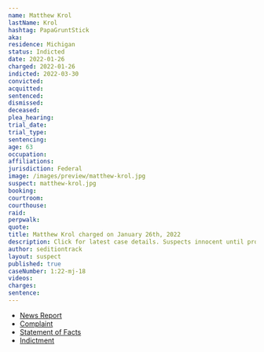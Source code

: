```yaml
---
name: Matthew Krol
lastName: Krol
hashtag: PapaGruntStick
aka:
residence: Michigan
status: Indicted
date: 2022-01-26
charged: 2022-01-26
indicted: 2022-03-30
convicted:
acquitted:
sentenced:
dismissed:
deceased:
plea_hearing:
trial_date:
trial_type:
sentencing:
age: 63
occupation:
affiliations:
jurisdiction: Federal
image: /images/preview/matthew-krol.jpg
suspect: matthew-krol.jpg
booking:
courtroom:
courthouse:
raid:
perpwalk:
quote:
title: Matthew Krol charged on January 26th, 2022
description: Click for latest case details. Suspects innocent until proven guilty.
author: seditiontrack
layout: suspect
published: true
caseNumber: 1:22-mj-18
videos:
charges:
sentence:
---
```


- [News Report](https://www.detroitnews.com/story/news/local/michigan/2022/02/23/federal-officials-charge-genesee-county-man-jan-6-siege-us-capitol/6909036001/)
- [Complaint](https://www.justice.gov/usao-dc/case-multi-defendant/file/1476366/download)
- [Statement of Facts](https://www.justice.gov/usao-dc/case-multi-defendant/file/1476371/download)
- [Indictment](https://extremism.gwu.edu/sites/g/files/zaxdzs2191/f/Matthew%20Krol%20Indictment.pdf)

